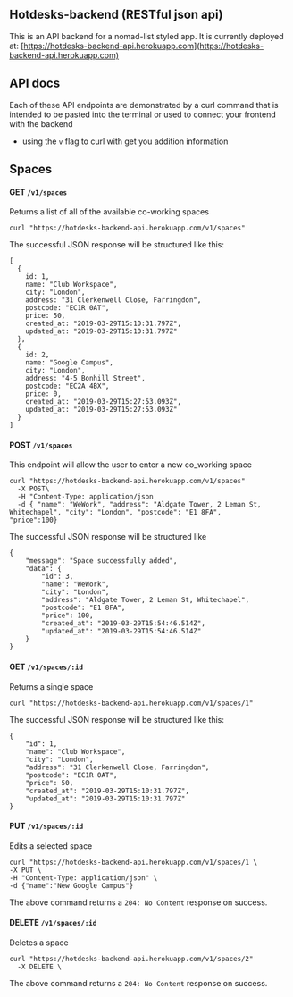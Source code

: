 Hotdesks-backend (RESTful json api)
----------
This is an API backend for a nomad-list styled app. It is currently deployed at: [https://hotdesks-backend-api.herokuapp.com](https://hotdesks-backend-api.herokuapp.com)

API docs
--------
Each of these API endpoints are demonstrated by a curl command that is intended to be pasted into the terminal or used to connect your frontend with the backend
- using the `v` flag to curl with get you addition information

Spaces
------
#### GET `/v1/spaces`
Returns a list of all of the available co-working spaces
```
curl "https://hotdesks-backend-api.herokuapp.com/v1/spaces"
```
The successful JSON response will be structured like this: 
```
[
  {
    id: 1,
    name: "Club Workspace",
    city: "London",
    address: "31 Clerkenwell Close, Farringdon",
    postcode: "EC1R 0AT",
    price: 50,
    created_at: "2019-03-29T15:10:31.797Z",
    updated_at: "2019-03-29T15:10:31.797Z"
  },
  {
    id: 2,
    name: "Google Campus",
    city: "London",
    address: "4-5 Bonhill Street",
    postcode: "EC2A 4BX",
    price: 0,
    created_at: "2019-03-29T15:27:53.093Z",
    updated_at: "2019-03-29T15:27:53.093Z"
  }
]
```
#### POST `/v1/spaces`
This endpoint will allow the user to enter a new co_working space 
```
curl "https://hotdesks-backend-api.herokuapp.com/v1/spaces"
  -X POST\
  -H "Content-Type: application/json
  -d { "name": "WeWork", "address": "Aldgate Tower, 2 Leman St, Whitechapel", "city": "London", "postcode": "E1 8FA",       "price":100}
```
The successful JSON response will be structured like 
```
{
    "message": "Space successfully added",
    "data": {
        "id": 3,
        "name": "WeWork",
        "city": "London",
        "address": "Aldgate Tower, 2 Leman St, Whitechapel",
        "postcode": "E1 8FA",
        "price": 100,
        "created_at": "2019-03-29T15:54:46.514Z",
        "updated_at": "2019-03-29T15:54:46.514Z"
    }
}
```
#### GET `/v1/spaces/:id`
Returns a single space
```
curl "https://hotdesks-backend-api.herokuapp.com/v1/spaces/1"
```
The successful JSON response will be structured like this: 
```
{
    "id": 1,
    "name": "Club Workspace",
    "city": "London",
    "address": "31 Clerkenwell Close, Farringdon",
    "postcode": "EC1R 0AT",
    "price": 50,
    "created_at": "2019-03-29T15:10:31.797Z",
    "updated_at": "2019-03-29T15:10:31.797Z"
}
```
#### PUT `/v1/spaces/:id`
Edits a selected space
```
curl "https://hotdesks-backend-api.herokuapp.com/v1/spaces/1 \
-X PUT \
-H "Content-Type: application/json" \
-d {"name":"New Google Campus"}
```
The above command returns a `204: No Content` response on success.

#### DELETE `/v1/spaces/:id`
Deletes a space 
```
curl "https://hotdesks-backend-api.herokuapp.com/v1/spaces/2"
  -X DELETE \ 
```
The above command returns a `204: No Content` response on success.



